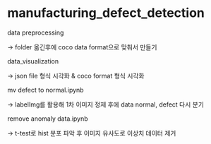 # manufacturing_defect_detection


data preprocessing  

-> folder 옮긴후에  coco data format으로 맞춰서 만들기

data_visualization

-> json file 형식 시각화 & coco format 형식 시각화


mv defect to normal.ipynb

-> labelImg를 활용해 1차 이미지 정제 후에 data normal, defect 다시 분기


remove anomaly data.ipynb

-> t-test로 hist 분포 파악 후 이미지 유사도로 이상치 데이터 제거
